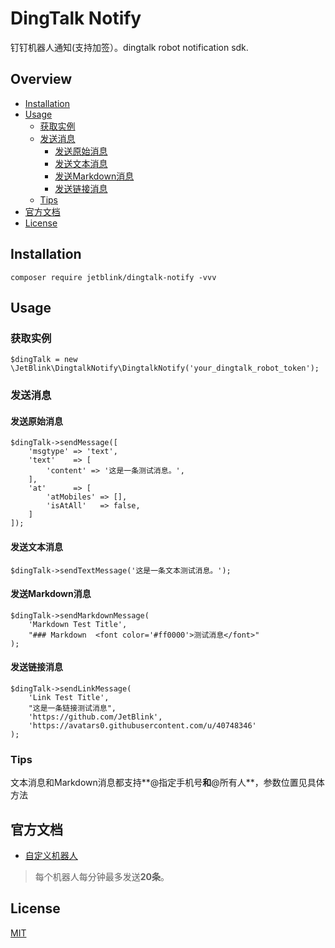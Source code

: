 # DingTalk Notify
钉钉机器人通知(支持加签）。dingtalk robot notification sdk.

## Overview

* [Installation](#Installation)
* [Usage](#Usage)
  * [获取实例](#获取实例)
  * [发送消息](#发送消息)
    * [发送原始消息](#发送原始消息)
    * [发送文本消息](#发送文本消息)
    * [发送Markdown消息](#发送markdown消息)
    * [发送链接消息](#发送链接消息)
  * [Tips](#Tips)
* [官方文档](#官方文档)
* [License](#license)

## Installation

```
composer require jetblink/dingtalk-notify -vvv
```

## Usage

### 获取实例

  ```
$dingTalk = new \JetBlink\DingtalkNotify\DingtalkNotify('your_dingtalk_robot_token');
  ```

### 发送消息

#### 发送原始消息

```
$dingTalk->sendMessage([
    'msgtype' => 'text',
    'text'    => [
        'content' => '这是一条测试消息。',
    ],
    'at'      => [
        'atMobiles' => [],
        'isAtAll'   => false,
    ]
]);
```

#### 发送文本消息

```
$dingTalk->sendTextMessage('这是一条文本测试消息。');
```

#### 发送Markdown消息

```
$dingTalk->sendMarkdownMessage(
    'Markdown Test Title',
    "### Markdown  <font color='#ff0000'>测试消息</font>"
);
```

#### 发送链接消息

```
$dingTalk->sendLinkMessage(
    'Link Test Title',
    "这是一条链接测试消息",
    'https://github.com/JetBlink',
    'https://avatars0.githubusercontent.com/u/40748346'
);
```

### Tips

文本消息和Markdown消息都支持**@指定手机号**和**@所有人**，参数位置见具体方法

## 官方文档

* [自定义机器人](https://ding-doc.dingtalk.com/doc#/serverapi2/qf2nxq)
> 每个机器人每分钟最多发送**20条**。

## License

[MIT](https://opensource.org/licenses/MIT)